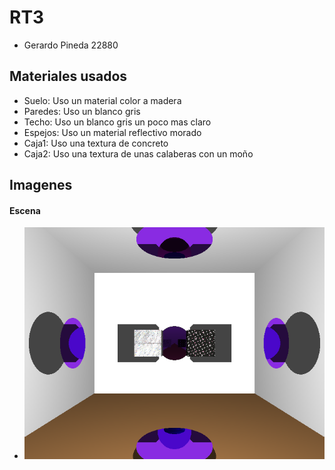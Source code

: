 # RT3
- Gerardo Pineda 22880
## Materiales usados
- Suelo: Uso un material color a madera
- Paredes: Uso un blanco gris
- Techo: Uso un blanco gris un poco mas claro
- Espejos: Uso un material reflectivo morado
- Caja1: Uso una textura de concreto
- Caja2: Uso una textura de unas calaberas con un moño
## Imagenes
#### Escena
* <img src="https://github.com/Gerax5/Raytracer/blob/RT3/BMP/spheres6.bmp"/>
